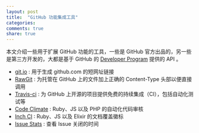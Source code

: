 ```yaml
---
layout: post
title:  "GitHub 功能集成工具"
categories:
comments: true
share: true
---
```


本文介绍一些用于扩展 GitHub 功能的工具，一些是 GitHub 官方出品的，另一些是第三方开发的，大都是基于
GitHub 的 [Developer Program](https://developer.github.com/program/) 提供的 API 。

* [git.io](http://git.io/) : 用于生成 github.com 的短网址链接
* [RawGit](http://rawgit.com/) : 为托管在 GitHub 上的文件加上正确的 Content-Type 头部以便直接调用
* [Travis-ci](https://travis-ci.org/) : 为 GitHub 上开源的项目提供免费的持续集成（CI），包括自动化测试等
* [Code Climate](https://codeclimate.com/) : Ruby、JS 以及 PHP 的自动化代码审核
* [Inch CI](http://inch-ci.org/) : Ruby、JS 以及 Elixir 的文档覆盖徽标
* [Issue Stats](http://issuestats.com/) : 查看 Issue 关闭的时间
